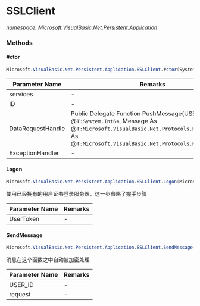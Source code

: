 ﻿# SSLClient
_namespace: <a href="#" onClick="load('/docs/Microsoft.VisualBasic.Net.Persistent.Application/index.md')">Microsoft.VisualBasic.Net.Persistent.Application</a>_





### Methods

#### #ctor
```csharp
Microsoft.VisualBasic.Net.Persistent.Application.SSLClient.#ctor(System.Net.IPEndPoint,System.Int64,Microsoft.VisualBasic.Net.Persistent.PushMessage,Microsoft.VisualBasic.Net.Abstract.ExceptionHandler)
```


|Parameter Name|Remarks|
|--------------|-------|
|services|-|
|ID|-|
|DataRequestHandle|Public Delegate Function PushMessage(USER_ID As @``T:System.Int64``, Message As @``T:Microsoft.VisualBasic.Net.Protocols.RequestStream``) As @``T:Microsoft.VisualBasic.Net.Protocols.RequestStream``|
|ExceptionHandler|-|


#### Logon
```csharp
Microsoft.VisualBasic.Net.Persistent.Application.SSLClient.Logon(Microsoft.VisualBasic.Net.SSL.Certificate)
```
使用已经拥有的用户证书登录服务器，这一步省略了握手步骤

|Parameter Name|Remarks|
|--------------|-------|
|UserToken|-|


#### SendMessage
```csharp
Microsoft.VisualBasic.Net.Persistent.Application.SSLClient.SendMessage(System.Int64,Microsoft.VisualBasic.Net.Protocols.RequestStream)
```
消息在这个函数之中自动被加密处理

|Parameter Name|Remarks|
|--------------|-------|
|USER_ID|-|
|request|-|



